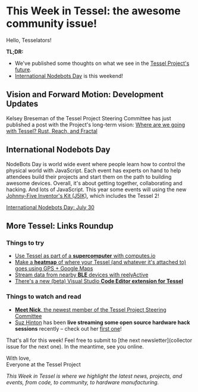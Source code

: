 # This Week in Tessel: the awesome community issue!

Hello, Tesselators!

**TL;DR:**
* We've published some thoughts on what we see in the [Tessel Project's future](https://tessel.io/blog/147467781587/where-are-we-going-with-tessel-rust-reach-and).
* [International Nodebots Day](http://nodebots.io/#nodebots-day) is this weekend!

## Vision and Forward Motion: Development Updates

Kelsey Breseman of the Tessel Project Steering Committee has just published a post with the Project's long-term vision: [Where are we going with Tessel? Rust, Reach, and Fractal](https://tessel.io/blog/147467781587/where-are-we-going-with-tessel-rust-reach-and)

## International Nodebots Day

NodeBots Day is world wide event where people learn how to control the physical world with JavaScript. Each event has experts on hand to help attendees build their projects and start them on the path to building awesome devices. Overall, it's about getting together, collaborating and hacking. And lots of JavaScript. This year some events will using the new [Johnny-Five Inventor's Kit (J5IK)](https://www.sparkfun.com/products/13847), which includes the Tessel 2!

[International Nodebots Day: July 30](http://nodebots.io/#nodebots-day)

## More Tessel: Links Roundup

### Things to try

* [Use Tessel as part of a **supercomputer** with computes.io](https://medium.com/computes-io/computes-io-cores-running-on-tessel-2-453e55238903#.crlccsnm4)
* [Make a **heatmap** of where your Tessel (and whatever it's attached to) goes using GPS + Google Maps](https://www.sitepoint.com/tracking-gps-data-with-the-tessel-2/)
* [Stream data from nearby **BLE** devices with reelyActive](https://github.com/reelyactive/tessel-relay)
* [There's a new (beta) Visual Studio **Code Editor extension for Tessel**](https://marketplace.visualstudio.com/items?itemName=pmcalabrese.vsce-tessel)


### Things to watch and read

* [**Meet Nick**, the newest member of the Tessel Project Steering Committee](https://tessel.io/blog/147054557817/meet-a-tesselator-nick-hehr)
* [Suz Hinton](https://twitter.com/noopkat) has been **live streaming some open source hardware hack sessions** recently – check out her [first one](https://www.youtube.com/watch?v=gW9s44bzEIU)!

That's all for this week! Feel free to submit to [the next newsletter](collector issue for the next one). In the meantime, see you online.

With love,<br/>
Everyone at the Tessel Project

*This Week in Tessel is where we highlight the latest news, projects, and events, from code, to community, to hardware manufacturing.*
